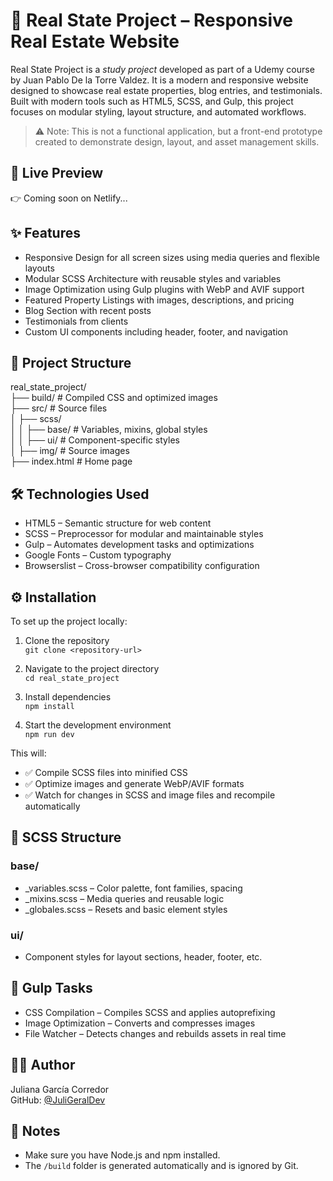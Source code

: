# 🏡 Real State Project – Responsive Real Estate Website

Real State Project is a *study project* developed as part of a Udemy course by Juan Pablo De la Torre Valdez. It is a modern and responsive website designed to showcase real estate properties, blog entries, and testimonials. Built with modern tools such as HTML5, SCSS, and Gulp, this project focuses on modular styling, layout structure, and automated workflows.

> ⚠️ Note: This is not a functional application, but a front-end prototype created to demonstrate design, layout, and asset management skills.

## 🔗 Live Preview

👉 Coming soon on Netlify...

## ✨ Features

- Responsive Design for all screen sizes using media queries and flexible layouts  
- Modular SCSS Architecture with reusable styles and variables  
- Image Optimization using Gulp plugins with WebP and AVIF support  
- Featured Property Listings with images, descriptions, and pricing  
- Blog Section with recent posts  
- Testimonials from clients  
- Custom UI components including header, footer, and navigation  

## 📁 Project Structure

real_state_project/  
├── build/              # Compiled CSS and optimized images  
├── src/                # Source files  
│   ├── scss/  
│   │   ├── base/       # Variables, mixins, global styles  
│   │   ├── ui/         # Component-specific styles  
│   ├── img/            # Source images  
├── index.html          # Home page  


## 🛠️ Technologies Used

- HTML5 – Semantic structure for web content  
- SCSS – Preprocessor for modular and maintainable styles  
- Gulp – Automates development tasks and optimizations  
- Google Fonts – Custom typography  
- Browserslist – Cross-browser compatibility configuration  

## ⚙️ Installation

To set up the project locally:

1. Clone the repository  
   `git clone <repository-url>`

2. Navigate to the project directory  
   `cd real_state_project`

3. Install dependencies  
   `npm install`

4. Start the development environment  
   `npm run dev`

This will:  
- ✅ Compile SCSS files into minified CSS  
- ✅ Optimize images and generate WebP/AVIF formats  
- ✅ Watch for changes in SCSS and image files and recompile automatically

## 🎨 SCSS Structure

### base/
- _variables.scss – Color palette, font families, spacing  
- _mixins.scss – Media queries and reusable logic  
- _globales.scss – Resets and basic element styles

### ui/
- Component styles for layout sections, header, footer, etc.

## 🔁 Gulp Tasks

- CSS Compilation – Compiles SCSS and applies autoprefixing  
- Image Optimization – Converts and compresses images  
- File Watcher – Detects changes and rebuilds assets in real time

## 👩‍💻 Author

Juliana García Corredor  
GitHub: [@JuliGeralDev](https://github.com/JuliGeralDev)

## 📝 Notes

- Make sure you have Node.js and npm installed.  
- The `/build` folder is generated automatically and is ignored by Git.
